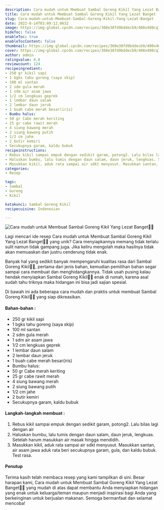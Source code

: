 ```yaml
---
description: Cara mudah untuk Membuat Sambal Goreng Kikil Yang Lezat Banget"
title: Cara mudah untuk Membuat Sambal Goreng Kikil Yang Lezat Banget
slug: Cara-mudah-untuk-Membuat-Sambal-Goreng-Kikil-Yang-Lezat-Banget
date: 2022-8-14T03:09:12.063Z
image: https://img-global.cpcdn.com/recipes/360e38fd9bddecb9/400x400cq70/photo.jpg
hideToc: false
enableToc: true
enableTocContent: false
thumbnail: https://img-global.cpcdn.com/recipes/360e38fd9bddecb9/400x400cq70/photo.jpg
cover: https://img-global.cpcdn.com/recipes/360e38fd9bddecb9/400x400cq70/photo.jpg
author: admin
ratingvalue: 4.8
reviewcount: 124
recipeingredient:
- 250 gr kikil sapi
- 1 bgks tahu goreng (saya skip)
- 100 ml santan
- 2 sdm gula merah
- 1 sdm air asam jawa
- 1/2 cm lengkuas geprek
- 1 lembar daun salam
- 2 lembar daun jeruk
- 1 buah cabe merah besar(iris)
- Bumbu halus:
- 50 gr Cabe merah keriting
- 25 gr cabe rawit merah
- 4 siung bawang merah
- 2 siung bawang putih
- 1/2 cm jahe
- 2 butir kemiri
- Secukupnya garam, kaldu bubuk
recipeinstructions:
- Rebus kikil sampai empuk dengan sedikit garam, potong2. Lalu bilas lagi dengan air
- Haluskan bumbu, lalu tumis dengan daun salam, daun jeruk, lengkuas. Setelah harum masukkan air masak hingga mendidih.
- Masukkan kikil, aduk rata sampai air sdkt menyusut. Masukkan santan, air asam jawa aduk rata beri secukupnya garam, gula, dan kaldu bubuk. Test rasa.
categories:
- Resep

tags:
- Sambal
- Goreng
- Kikil

katakunci: Sambal Goreng Kikil
recipecuisine: Indonesian

---
```


![Cara mudah untuk Membuat Sambal Goreng Kikil Yang Lezat Banget👩‍🍳](https://img-global.cpcdn.com/recipes/360e38fd9bddecb9/400x400cq70/photo.jpg)

Lagi mencari ide resep Cara mudah untuk Membuat Sambal Goreng Kikil Yang Lezat Banget👩‍🍳 yang unik? Cara menyiapkannya memang tidak terlalu sulit namun tidak gampang juga. Jika keliru mengolah maka hasilnya tidak akan memuaskan dan justru cenderung tidak enak.

Banyak hal yang sedikit banyak mempengaruhi kualitas rasa dari Sambal Goreng Kikil👩‍🍳, pertama dari jenis bahan, kemudian pemilihan bahan segar sampai cara membuat dan menghidangkannya. Tidak usah pusing kalau hendak menyiapkan Sambal Goreng Kikil👩‍🍳 enak di rumah, karena asal sudah tahu triknya maka hidangan ini bisa jadi sajian spesial.

Di bawah ini ada beberapa cara mudah dan praktis untuk membuat Sambal Goreng Kikil👩‍🍳 yang siap dikreasikan.

<!--inarticleads1-->

#### Bahan-bahan :

- 250 gr kikil sapi
- 1 bgks tahu goreng (saya skip)
- 100 ml santan
- 2 sdm gula merah
- 1 sdm air asam jawa
- 1/2 cm lengkuas geprek
- 1 lembar daun salam
- 2 lembar daun jeruk
- 1 buah cabe merah besar(iris)
- Bumbu halus:
- 50 gr Cabe merah keriting
- 25 gr cabe rawit merah
- 4 siung bawang merah
- 2 siung bawang putih
- 1/2 cm jahe
- 2 butir kemiri
- Secukupnya garam, kaldu bubuk

<!--inarticleads2-->

#### Langkah-langkah membuat :

1. Rebus kikil sampai empuk dengan sedikit garam, potong2. Lalu bilas lagi dengan air
1. Haluskan bumbu, lalu tumis dengan daun salam, daun jeruk, lengkuas. Setelah harum masukkan air masak hingga mendidih.
1. Masukkan kikil, aduk rata sampai air sdkt menyusut. Masukkan santan, air asam jawa aduk rata beri secukupnya garam, gula, dan kaldu bubuk. Test rasa.

#### Penutup

Terima kasih telah membaca resep yang kami tampilkan di sini. Besar harapan kami, Cara mudah untuk Membuat Sambal Goreng Kikil Yang Lezat Banget👩‍🍳 yang mudah di atas dapat membantu Anda menyiapkan hidangan yang enak untuk keluarga/teman maupun menjadi inspirasi bagi Anda yang berkeinginan untuk berjualan makanan. Semoga bermanfaat dan selamat mencoba!